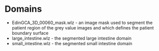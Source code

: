 # Domains
 
* EdinGCA_3D_00060_mask.wlz  - an image mask used to segment the patient
                               region of the grey value images and which
			       defines the patient boundary surface
* large_intestine.wlz  - the segmented large intestine domain
* small_intestine.wlz - the segmented small intestine domain
